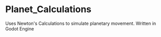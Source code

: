 # Planet_Calculations
Uses Newton's Calculations to simulate planetary movement.
Written in Godot Engine
